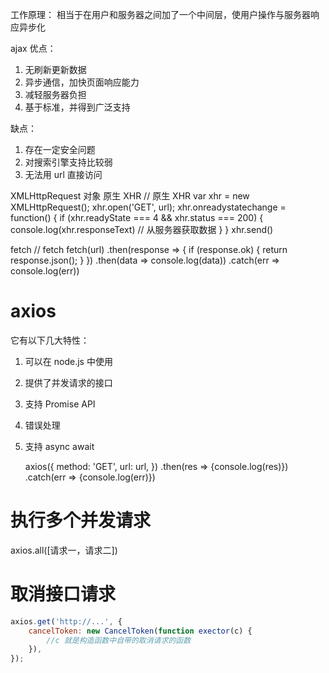 工作原理：
相当于在用户和服务器之间加了一个中间层，使用户操作与服务器响应异步化

ajax
优点：

1. 无刷新更新数据
2. 异步通信，加快页面响应能力
3. 减轻服务器负担
4. 基于标准，并得到广泛支持

缺点：

1. 存在一定安全问题
2. 对搜索引擎支持比较弱
3. 无法用 url 直接访问

XMLHttpRequest 对象 原生 XHR
// 原生 XHR
var xhr = new XMLHttpRequest();
xhr.open('GET', url);
xhr.onreadystatechange = function() {
if (xhr.readyState === 4 && xhr.status === 200) {
console.log(xhr.responseText) // 从服务器获取数据
}
}
xhr.send()

fetch
// fetch
fetch(url)
.then(response => {
if (response.ok) {
return response.json();
}
})
.then(data => console.log(data))
.catch(err => console.log(err))

# axios

它有以下几大特性：

1. 可以在 node.js 中使用
2. 提供了并发请求的接口
3. 支持 Promise API
4. 错误处理
5. 支持 async await

   axios({
   method: 'GET',
   url: url,
   })
   .then(res => {console.log(res)})
   .catch(err => {console.log(err)})

# 执行多个并发请求

axios.all([请求一，请求二])

# 取消接口请求

```js
axios.get('http://...', {
	cancelToken: new CancelToken(function exector(c) {
		//c 就是构造函数中自带的取消请求的函数
	}),
});
```
